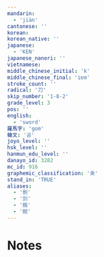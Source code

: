 ```yaml
---
mandarin:
  - 'jiàn'
cantonese: ''
korean:
korean_native: ''
japanese:
  - 'KEN'
japanese_nanori: ''
vietnamese:
middle_chinese_initial: 'k'
middle_chinese_final: 'iɐm'
stroke_count: ''
radical: '刀'
skip_number: '1-8-2'
grade_level: 3
pos: ''
english:
  - 'sword'
羅馬字: 'gom'
韓文: '곰'
joyo_level: ''
hsk_level: ''
hanmun_edu_level: ''
danayo_id: 3282
mc_id: 916
graphemic_classification: '㑒'
stand_in: 'TRUE'
aliases:
  - '劍'
  - '剑'
  - '劔'
  - '劒'
---
```


# Notes
